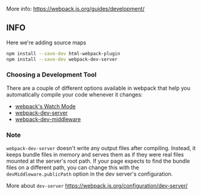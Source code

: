More info: https://webpack.js.org/guides/development/

## INFO
Here we're adding source maps

```bash
npm install --save-dev html-webpack-plugin
npm install --save-dev webpack-dev-server
```

### Choosing a Development Tool
There are a couple of different options available in webpack that help you automatically compile your code whenever it changes:
- [webpack's Watch Mode](https://webpack.js.org/configuration/watch/#watch)
- [webpack-dev-server](https://github.com/webpack/webpack-dev-server)
- [webpack-dev-middleware](https://github.com/webpack/webpack-dev-middleware)


### Note
`webpack-dev-server` doesn't write any output files after compiling.
Instead, it keeps bundle files in memory and serves them as if they were real
files mounted at the server's root path. If your page expects to find the bundle
files on a different path, you can change this with the `devMiddleware.publicPath`
option in the dev server's configuration.

More about `dev-server` https://webpack.js.org/configuration/dev-server/
